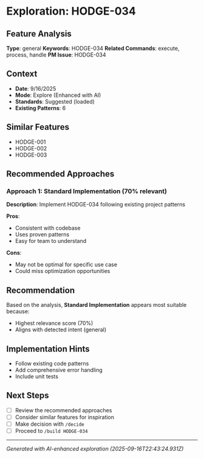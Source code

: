 # Exploration: HODGE-034

## Feature Analysis
**Type**: general
**Keywords**: HODGE-034
**Related Commands**: execute, process, handle
**PM Issue**: HODGE-034

## Context
- **Date**: 9/16/2025
- **Mode**: Explore (Enhanced with AI)
- **Standards**: Suggested (loaded)
- **Existing Patterns**: 6


## Similar Features
- HODGE-001
- HODGE-002
- HODGE-003




## Recommended Approaches


### Approach 1: Standard Implementation (70% relevant)
**Description**: Implement HODGE-034 following existing project patterns

**Pros**:
- Consistent with codebase
- Uses proven patterns
- Easy for team to understand

**Cons**:
- May not be optimal for specific use case
- Could miss optimization opportunities


## Recommendation
Based on the analysis, **Standard Implementation** appears most suitable because:
- Highest relevance score (70%)
- Aligns with detected intent (general)


## Implementation Hints
- Follow existing code patterns
- Add comprehensive error handling
- Include unit tests

## Next Steps
- [ ] Review the recommended approaches
- [ ] Consider similar features for inspiration
- [ ] Make decision with `/decide`
- [ ] Proceed to `/build HODGE-034`

---
*Generated with AI-enhanced exploration (2025-09-16T22:43:24.931Z)*
